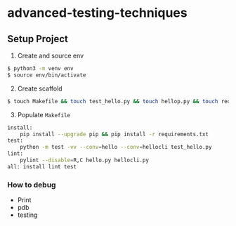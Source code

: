 # advanced-testing-techniques

## Setup Project
1. Create and source env
```bash
$ python3 -m venv env
$ source env/bin/activate
```

2. Create scaffold
```bash
$ touch Makefile && touch test_hello.py && touch hellop.py && touch requirements.txt
```

3. Populate `Makefile`
```bash
install: 
    pip install --upgrade pip && pip install -r requirements.txt
test:
    python -m test -vv --conv=hello --conv=hellocli test_hello.py
lint:
    pylint --disable=R,C hello.py hellocli.py
all: install lint test
```

### How to debug
* Print
* pdb
* testing

